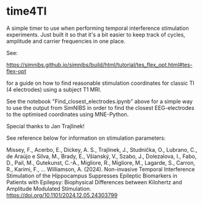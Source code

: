 # time4TI

A simple timer to use when performing temporal interference stimulation experiments. Just built it so that it's a bit easier to keep track of cycles, amplitude and carrier frequencies in one place. 

See:

https://simnibs.github.io/simnibs/build/html/tutorial/tes_flex_opt.html#tes-flex-opt

for a guide on how to find reasonable stimulation coordinates for classic TI (4 electrodes) using a subject T1 MRI. 


See the notebook "Find_closest_electrodes.ipynb" above for a simple way to use the output from SimNIBS in order to find the closest EEG-electrodes to the optimised coordinates using MNE-Python.


Special thanks to Jan Trajlinek! 

See reference below for information on stimulation parameters: 

Missey, F., Acerbo, E., Dickey, A. S., Trajlinek, J., Studnička, O., Lubrano, C., de Araújo e Silva, M., Brady, E., Všianský, V., Szabo, J., Dolezalova, I., Fabo, D., Pail, M., Gutekunst, C.-A., Migliore, R., Migliore, M., Lagarde, S., Carron, R., Karimi, F., … Williamson, A. (2024). Non-invasive Temporal Interference Stimulation of the Hippocampus Suppresses Epileptic Biomarkers in Patients with Epilepsy: Biophysical Differences between Kilohertz and Amplitude Modulated Stimulation. https://doi.org/10.1101/2024.12.05.24303799